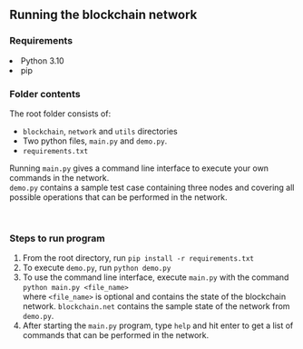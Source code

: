 ## Running the blockchain network
### Requirements
<li> Python 3.10
<li> pip

<br>

### Folder contents
The root folder consists of:
- `blockchain`, `network` and `utils` directories
- Two python files, `main.py` and `demo.py`.
- `requirements.txt`

Running `main.py` gives a command line interface to execute your own commands
in the network.
<br>
`demo.py` contains a sample test case containing three nodes and covering all possible operations that can be performed in the network.

<br>

### Steps to run program
1. From the root directory, run `pip install -r requirements.txt`
2. To execute `demo.py`, run `python demo.py`
3. To use the command line interface, execute `main.py` with the command `python main.py <file_name>` <br> where `<file_name>` is optional and contains the state of the blockchain network. `blockchain.net` contains the sample state of the network from `demo.py`.
4. After starting the `main.py` program, type `help` and hit enter to get a list of commands that can be performed in the network.

